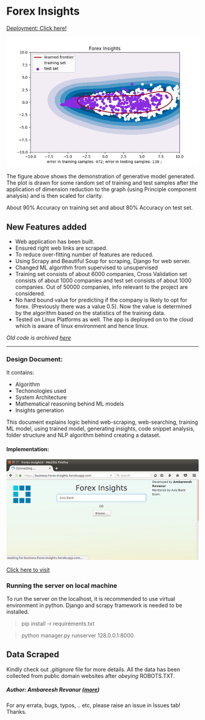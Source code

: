 # Forex Insights
 
[Deployment: Click here!](https://business-forex-insights.herokuapp.com/)

![New Model](https://github.com/revanurambareesh/forexInsights/blob/master/Stage%201%20documents/diagrams/twoDplot.png)

The figure above shows the demonstration of generative model generated. The plot is drawn for some random set of training and test samples after the application of dimension reduction to the graph (using Principle component analysis) and is then scaled for clarity.

About 90% Accuracy on training set and about 80% Accuracy on test set.

## New Features added

* Web application has been built.
* Ensured right web links are scraped.
* To reduce over-fitting number of features are reduced.
* Using Scrapy and Beautiful Soup for scraping, Django for web server.
* Changed ML algorithm from supervised to unsupervised
* Training set consists of about 6000 companies, Cross Validation set consists of about 1000 companies and test set consists of about 1000 companies. Out of 50000 companies, info relevant to the project are considered.
* No hard bound value for predicting if the company is likely to opt for forex. (Previously there was a value 0.5). Now the value is determined by the algorithm based on the statistics of the training data.
* Tested on Linux Platforms as well. The app is deployed on to the cloud which is aware of linux environment and hence linux.


*Old code is archived [here](https://github.com/revanurambareesh/forexInsightsQtUI)*

-----

### Design Document:

It contains:  
* Algorithm
* Techonologies used
* System Architecture
* Mathematical reasoning behind ML models
* Insights generation

This document explains logic behind web-scraping, web-searching, training ML model, using trained model, generating insights, code snippet analysis, folder structure and NLP algorithm behind creating a dataset.

#### Implementation:
![HTML UI](https://github.com/revanurambareesh/forexInsights/blob/master/Stage%201%20documents/demo/demo.png)

[Click here to visit](https://business-forex-insights.herokuapp.com/)

### Running the server on local machine
To run the server on the localhost, it is recommended to use virtual environment in python.
Django and scrapy framework is needed to be installed.

> pip install -r requirements.txt

> python manager.py runserver 128.0.0.1:8000

## Data Scraped

Kindly check out *.gitignore* file for more details.
All the data has been collected from public domain websites after *obeying* ROBOTS.TXT.

##### Author: **Ambareesh Revanur**  ([more](https://in.linkedin.com/in/ambareeshr))
For any errata, bugs, typos, .. etc, please raise an issue in Issues tab! Thanks.
